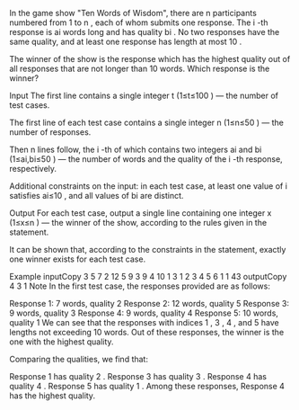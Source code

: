 In the game show "Ten Words of Wisdom", there are n
 participants numbered from 1
 to n
, each of whom submits one response. The i
-th response is ai
 words long and has quality bi
. No two responses have the same quality, and at least one response has length at most 10
.

The winner of the show is the response which has the highest quality out of all responses that are not longer than 10
 words. Which response is the winner?

Input
The first line contains a single integer t
 (1≤t≤100
) — the number of test cases.

The first line of each test case contains a single integer n
 (1≤n≤50
) — the number of responses.

Then n
 lines follow, the i
-th of which contains two integers ai
 and bi
 (1≤ai,bi≤50
) — the number of words and the quality of the i
-th response, respectively.

Additional constraints on the input: in each test case, at least one value of i
 satisfies ai≤10
, and all values of bi
 are distinct.

Output
For each test case, output a single line containing one integer x
 (1≤x≤n
) — the winner of the show, according to the rules given in the statement.

It can be shown that, according to the constraints in the statement, exactly one winner exists for each test case.

Example
inputCopy
3
5
7 2
12 5
9 3
9 4
10 1
3
1 2
3 4
5 6
1
1 43
outputCopy
4
3
1
Note
In the first test case, the responses provided are as follows:

Response 1: 7
 words, quality 2
Response 2: 12
 words, quality 5
Response 3: 9
 words, quality 3
Response 4: 9
 words, quality 4
Response 5: 10
 words, quality 1
We can see that the responses with indices 1
, 3
, 4
, and 5
 have lengths not exceeding 10
 words. Out of these responses, the winner is the one with the highest quality.

Comparing the qualities, we find that:

Response 1 has quality 2
.
Response 3 has quality 3
.
Response 4 has quality 4
.
Response 5 has quality 1
.
Among these responses, Response 4 has the highest quality.